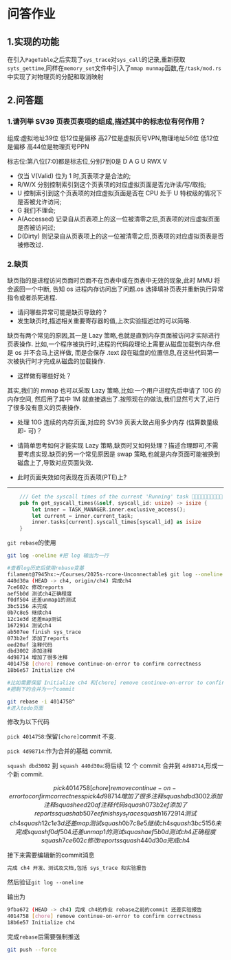 # 问答作业

## 1.实现的功能

在引入`PageTable`之后实现了`sys_trace`对`sys_call`的记录,重新获取`syts_gettime`,同样在`memory_set`文件中引入了`mmap munmap`函数,在`/task/mod.rs`中实现了对物理页的分配和取消映射

## 2.问答题

### 1.请列举 SV39 页表页表项的组成,描述其中的标志位有何作用？

组成:虚拟地址39位 低12位是偏移 高27位是虚拟页号VPN,物理地址56位 低12位是偏移 高44位是物理页号PPN

标志位:第八位[7:0]都是标志位,分别7到0是 D A G U RWX V

- 仅当 V(Valid) 位为 1 时,页表项才是合法的;
- R/W/X 分别控制索引到这个页表项的对应虚拟页面是否允许读/写/取指;
- U 控制索引到这个页表项的对应虚拟页面是否在 CPU 处于 U 特权级的情况下是否被允许访问;
- G 我们不理会;
- A(Accessed) 记录自从页表项上的这一位被清零之后,页表项的对应虚拟页面是否被访问过;
- D(Dirty) 则记录自从页表项上的这一位被清零之后,页表项的对应虚拟页表是否被修改过.



### 2.缺页

缺页指的是进程访问页面时页面不在页表中或在页表中无效的现象,此时 MMU 将会返回一个中断, 告知 os 进程内存访问出了问题.os 选择填补页表并重新执行异常指令或者杀死进程.

- 请问哪些异常可能是缺页导致的？
- 发生缺页时,描述相关重要寄存器的值,上次实验描述过的可以简略.

缺页有两个常见的原因,其一是 Lazy 策略,也就是直到内存页面被访问才实际进行页表操作. 比如,一个程序被执行时,进程的代码段理论上需要从磁盘加载到内存.但是 os 并不会马上这样做, 而是会保存 .text 段在磁盘的位置信息,在这些代码第一次被执行时才完成从磁盘的加载操作.

- 这样做有哪些好处？

其实,我们的 mmap 也可以采取 Lazy 策略,比如:一个用户进程先后申请了 10G 的内存空间, 然后用了其中 1M 就直接退出了.按照现在的做法,我们显然亏大了,进行了很多没有意义的页表操作.

- 处理 10G 连续的内存页面,对应的 SV39 页表大致占用多少内存 (估算数量级即- 可)？

- 请简单思考如何才能实现 Lazy 策略,缺页时又如何处理？描述合理即可,不需要考虑实现.缺页的另一个常见原因是 swap 策略,也就是内存页面可能被换到磁盘上了,导致对应页面失效.

- 此时页面失效如何表现在页表项(PTE)上?



---

```rust
    /// Get the syscall times of the current 'Running' task 🔴🔴🔴🔴🔴🔴🔴🔴🔴🔴
    pub fn get_syscall_times(&self, syscall_id: usize) -> isize {
        let inner = TASK_MANAGER.inner.exclusive_access();
        let current = inner.current_task;
        inner.tasks[current].syscall_times[syscall_id] as isize
    }
```

`git rebase`的使用

```sh
git log -oneline #把 log 输出为一行

#查看log历史后使用rebase变基
filament@7945hx:~/Courses/2025s-rcore-Unconnectable$ git log --oneline
440d30a (HEAD -> ch4, origin/ch4) 完成ch4
7ce602c 修改reports
aef5b0d 测试ch4正确程度
f0df504 还差unmap1的测试
3bc5156 未完成
0b7c8e5 继续ch4
12c1e3d 还差map测试
1672914 测试ch4
ab507ee finish sys_trace
073b2ef 添加了reports
eed20af 注释代码
dbd3002 添加注释
4d98714 增加了很多注释
4014758 [chore] remove continue-on-error to confirm correctness
18b6e57 Initialize ch4

#比如需要保留 Initialize ch4 和[chore] remove continue-on-error to confirm correctness 
#把剩下的合并为一个commit

git rebase -i 4014758^
#进入todo页面
```

修改为以下代码

`pick 4014758`:保留` [chore] `commit 不变.

`pick 4d98714`:作为合并的基础 commit.

`squash dbd3002` 到 `squash 440d30a`:将后续 12 个 commit 合并到 `4d98714`,形成一个新 commit.

```math
pick 4014758 [chore] remove continue-on-error to confirm correctness
pick 4d98714 增加了很多注释
squash dbd3002 添加注释
squash eed20af 注释代码
squash 073b2ef 添加了reports
squash ab507ee finish sys_trace
squash 1672914 测试ch4
squash 12c1e3d 还差map测试
squash 0b7c8e5 继续ch4
squash 3bc5156 未完成
squash f0df504 还差unmap1的测试
squash aef5b0d 测试ch4正确程度
squash 7ce602c 修改reports
squash 440d30a 完成ch4
```

接下来需要编辑新的commit消息

```sh
完成 ch4 开发、测试及文档,包括 sys_trace 和实验报告
```

然后验证`git log --oneline`

输出为

```sh
9fba672 (HEAD -> ch4) 完成 ch4的作业 rebase之前的commit 还差实验报告
4014758 [chore] remove continue-on-error to confirm correctness
18b6e57 Initialize ch4
```

完成`rebase`后需要强制推送

```sh
git push --force
```

